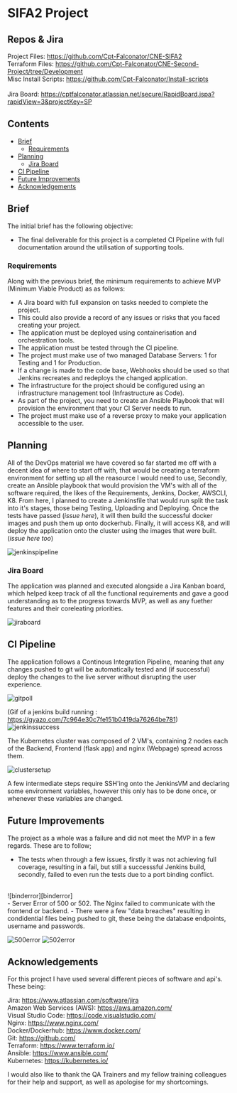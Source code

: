 # SIFA2 Project

## Repos & Jira
Project Files: https://github.com/Cpt-Falconator/CNE-SIFA2 <br>
Terraform Files: https://github.com/Cpt-Falconator/CNE-Second-Project/tree/Development <br>
Misc Install Scripts: https://github.com/Cpt-Falconator/Install-scripts <br>
<br>
Jira Board: https://cptfalconator.atlassian.net/secure/RapidBoard.jspa?rapidView=3&projectKey=SP <br>
## Contents
* [Brief](#brief)
	* [Requirements](#requirements)
* [Planning](#planning)
	* [Jira Board](#jira-board)
* [CI Pipeline](#ci-pipeline)
* [Future Improvements](#future-improvements)
* [Acknowledgements](#acknowledgements)

## Brief
The initial brief has the following objective:
- The final deliverable for this project is a completed CI Pipeline with full documentation around the utilisation of supporting tools.

### Requirements
Along with the previous brief, the minimum requirements to achieve MVP (Minimum Viable Product) as as follows:
- A Jira board with full expansion on tasks needed to complete the project.
- This could also provide a record of any issues or risks that you faced creating your project.
- The application must be deployed using containerisation and orchestration tools.
- The application must be tested through the CI pipeline.
- The project must make use of two managed Database Servers: 1 for Testing and 1 for Production.
- If a change is made to the code base, Webhooks should be used so that Jenkins recreates and redeploys the changed application.
- The infrastructure for the project should be configured using an infrastructure management tool (Infrastructure as Code).
- As part of the project, you need to create an Ansible Playbook that will provision the environment that your CI Server needs to run.
- The project must make use of a reverse proxy to make your application accessible to the user.

## Planning
All of the DevOps material we have covered so far started me off with a decent idea of where to start off with, that would be creating a terraform environment for setting up all the reasource I would need to use,
Secondly, create an Ansible playbook that would provision the VM's with all of the software required, the likes of the Requirements, Jenkins, Docker, AWSCLI, K8.
From here, I planned to create a Jenkinsfile that would run split the task into it's stages, those being Testing, Uploading and Deploying.
Once the tests have passed (_issue here_), it will then build the successful docker images and push them up onto dockerhub. Finally, it will access K8, and will deploy the application onto the cluster using the images that were built. (_issue here too_)

![jenkinspipeline][jenkinspipeline]

### Jira Board
The application was planned and executed alongside a Jira Kanban board, which helped keep track of all the functional requirements and gave a good understanding as to the progress towards MVP, as well as any fuether features and their coreleating priorities.

![jiraboard][jiraboard]

## CI Pipeline
The application follows a Continous Integration Pipeline, meaning that any changes pushed to git will be automatically tested and (if successful) deploy the changes to the live server without disrupting the user experience.

![gitpoll][gitpoll]

(Gif of a jenkins build running : https://gyazo.com/7c964e30c7fe151b0419da76264be781) <br>
![jenkinssuccess][jenkinssuccess]

The Kubernetes cluster was composed of 2 VM's, containing 2 nodes each of the Backend, Frontend (flask app) and nginx (Webpage) spread across them.

![clustersetup][clustersetup]

A few intermediate steps require SSH'ing onto the JenkinsVM and declaring some environment variables, however this only has to be done once, or whenever these variables are changed.
	
## Future Improvements
The project as a whole was a failure and did not meet the MVP in a few regards. These are to follow; <br>
- The tests when through a few issues, firstly it was not achieving full coverage, resulting in a fail, but still a successsful Jenkins build, secondly, failed to even run the tests due to a port binding conflict.
<br>
![binderror][binderror]
<br>
- Server Error of 500 or 502. The Nginx failed to communicate with the frontend or backend.
- There were a few "data breaches" resulting in condidential files being pushed to git, these being the database endpoints, username and passwords.

![500error][500error]
![502error][502error]

## Acknowledgements
For this project I have used several different pieces of software and api's. These being:

Jira: https://www.atlassian.com/software/jira <br>
Amazon Web Services (AWS): https://aws.amazon.com/ <br>
Visual Studio Code: https://code.visualstudio.com/ <br>
Nginx: https://www.nginx.com/ <br>
Docker/Dockerhub: https://www.docker.com/ <br>
Git: https://github.com/ <br>
Terraform: https://www.terraform.io/ <br>
Ansible: https://www.ansible.com/ <br>
Kubernetes: https://kubernetes.io/ <br>

I would also like to thank the QA Trainers and my fellow training colleagues for their help and support, as well as apologise for my shortcomings.

[binderror]: https://i.gyazo.com/9629b14f9a3d7b57f8fe42e22dfeacce.png
[gitpoll]: https://i.gyazo.com/4fc026151802f69f598215076e334120.png
[jenkinssuccess]: https://i.gyazo.com/625eac4e8ae4986d08c67c4bfab76c77.png
[jenkinspipeline]: https://i.gyazo.com/c2d2dc949099565fc9c0de0a41739046.png
[502error]: https://i.gyazo.com/f8d16ea04b0eeec5403a4944be7c832b.png
[500error]: https://i.gyazo.com/5a97629c910fa4bad96a6e9b53ad9e5c.png
[jiraboard]: https://i.gyazo.com/278b7d2874aa47fd08b8a6dea889797f.png
[clustersetup]: https://i.gyazo.com/88e694e5d8a24c20f8f39d900104b9d0.png
